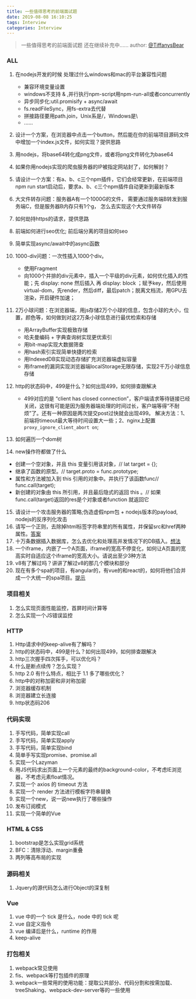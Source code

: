 ```yaml
---
title: 一些值得思考的前端面试题
date: 2019-08-08 16:10:25
tags: Interview
categories: Interview
---
```



> 一些值得思考的前端面试题
> 还在继续补充中......
> author: [@TiffanysBear](https://tiffanysbear.github.io/)


### ALL

1. 在nodejs开发的时候 处理过什么windows和mac的平台兼容性问题
   * 兼容环境变量设置
   * windows不支持 & ,并行执行npm-script用npm-run-all或者concurrently
   * 异步同步化:util.promisify + async/await
   * fs.readFileSync，用fs-extra去代替
   * 拼接路径要用path.join，Unix系是/，Windows是\
   * ......

2. 设计一个方案，在浏览器中点击一个button，然后能在你的前端项目源码文件中增加一个index.js文件，如何实现？提供思路
3. 用nodejs，将base64转化成png文件，或者将png文件转化为base64
4. 如果你用nodejs实现的爬虫服务器的IP被指定网站封了，如何解封？
5. 请设计一个方案：有a、b、c三个npm插件，它们会经常更新，在前端项目npm run start启动后，要求a、b、c三个npm插件自动更新到最新版本
6. 大文件转存问题：服务器A有一个1000G的文件， 需要通过服务端B转发到服务端C，但是服务器B内存只有1个g， 怎么去实现这个大文件转存
7. 如何劫持https的请求，提供思路
8. 前端如何进行seo优化; 前后端分离的项目如何seo
9. 简单实现async/await中的async函数
10. 1000-div问题：一次性插入1000个div。
    * 使用Fragment
    * 向1000个并排的div元素中，插入一个平级的div元素，如何优化插入的性能；先 display: none 然后插入 再 display: block ；赋予key，然后使用virtual-dom，先render，然后diff，最后patch；脱离文档流，用GPU去渲染，开启硬件加速；

11. 2万小球问题：在浏览器端，用js存储2万个小球的信息，包含小球的大小，位置，颜色等，如何做到对这2万条小球信息进行最优检索和存储
    * 用ArrayBuffer实现极致存储
    * 哈夫曼编码 + 字典查询树实现更优索引
    * 用bit-map实现大数据筛查
    * 用hash索引实现简单快捷的检索
    * 用IndexedDB实现动态存储扩充浏览器端虚拟容量
    * 用iframe的漏洞实现浏览器端localStorage无限存储，实现2千万小球信息存储

12. http的状态码中，499是什么？如何出现499，如何排查跟解决
    * 499对应的是 “client has closed connection”，客户端请求等待链接已经关闭，这很有可能是因为服务器端处理的时间过长，客户端等得“不耐烦”了。还有一种原因是两次提交post过快就会出现499。
解决方法：1、前端将timeout最大等待时间设置大一些；2、nginx上配置`proxy_ignore_client_abort on`;

13. 如何遍历一个dom树
14. new操作符都做了什么
  * 创建一个空对象，并且 this 变量引用该对象，// lat target = {};
  * 继承了函数的原型。// target.proto = func.prototype;
  * 属性和方法被加入到 this 引用的对象中。并执行了该函数func// func.call(target);
  * 新创建的对象由 this 所引用，并且最后隐式的返回 this 。// 如果func.call(target)返回的res是个对象或者function 就返回它


15. 请设计一个攻击服务器的策略;伪造虚假npm包 + nodejs版本的payload, nodejs的反序列化攻击
16. 请写一个正则，去除掉html标签字符串里的所有属性，并保留src和href两种属性。[答案](https://github.com/airuikun/Weekly-FE-Interview/issues/24)
17. 十万条数据插入数据库，怎么去优化和处理高并发情况下的DB插入。[想法](https://github.com/airuikun/Weekly-FE-Interview/issues/26)
18. 一个iframe，内嵌了一个A页面，iframe的宽高不停变化，如何让A页面的宽高实时自适应这个iframe的宽高大小。请说出至少3种方法
19. v8有了解过吗？讲讲了解过v8的那几个模块和部分
20. 现在有多个spa的项目，有angular的，有vue的和react的，如何将他们合并成一个大统一的spa项目。[提示](https://github.com/hubvue/Micro-FE)




### 项目相关
1. 怎么实现页面性能监控，首屏时间计算等
2. 怎么实现一个JS错误监控


### HTTP

1. Http请求中的keep-alive有了解吗？
2. http的状态码中，499是什么？如何出现499，如何排查跟解决
3. http三次握手四次挥手，可以优化吗？
4. 什么是断点续传？怎么实现？
5. http 2.0 有什么特点，相比于 1.1 多了哪些优化？
6. http中的对称加密和非对称加密
7. 浏览器缓存机制
8. 浏览器建立长连接
9. http状态码206





### 代码实现

1. 手写代码，简单实现call
2. 手写代码，简单实现apply
3. 手写代码，简单实现bind
4. 简单手写实现promise、promise.all
5. 实现一个Lazyman
6. 用JS代码求出页面上一个元素的最终的background-color，不考虑IE浏览器，不考虑元素float情况。
7. 实现一个 axios 的 timeout 方法
8. 实现一个 render 方法进行模板字符串替换
9. 实现一个new，说一说new执行了哪些操作
10. 发布订阅模式
11. 实现一个简单的Vue

### HTML & CSS

1. bootstrap是怎么实现grid系统
2. BFC：清除浮动、margin重叠
3. 两列等高布局的实现



### 源码相关
1. Jquery的源代码怎么进行Object的深复制

### Vue
1. vue 中的一个 tick 是什么，node 中的 tick 呢
2. vue 自定义指令
3. vue 编译后是什么，runtime 的作用
4. keep-alive


### 打包相关
1. webpack常见使用
2. fis、webpack等打包插件的原理
3. webpack一些常用的使用功能：提取公共部分、代码分割和按需加载、treeShaking、webpack-dev-server等的一些使用















